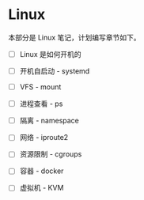 # Linux

本部分是 Linux 笔记，计划编写章节如下。

- [ ] Linux 是如何开机的
- [ ] 开机自启动 - systemd
- [ ] VFS - mount
- [ ] 进程查看 - ps
- [ ] 隔离 - namespace
- [ ] 网络 - iproute2
- [ ] 资源限制 - cgroups
- [ ]  容器 - docker
- [ ] 虚拟机 - KVM


